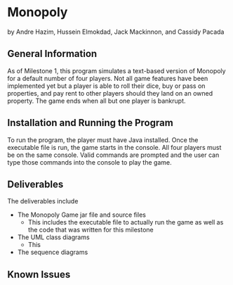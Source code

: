# Monopoly

by Andre Hazim, Hussein Elmokdad, Jack Mackinnon, and Cassidy Pacada

## General Information

As of Milestone 1, this program simulates a text-based version of Monopoly for a default number of four players. Not all game features have been implemented yet but a player is able to roll their dice, buy or pass on properties, and pay rent to other players should they land on an owned property. The game ends when all but one player is bankrupt.

## Installation and Running the Program

To run the program, the player must have Java installed. Once the executable file is run, the game starts in the console. All four players must be on the same console. Valid commands are prompted and the user can type those commands into the console to play the game.

## Deliverables
The deliverables include
- The Monopoly Game jar file and source files 
  - This includes the executable file to actually run the game as well as the code that was written for this milestone
- The UML class diagrams
  - This 
- The sequence diagrams


## Known Issues







